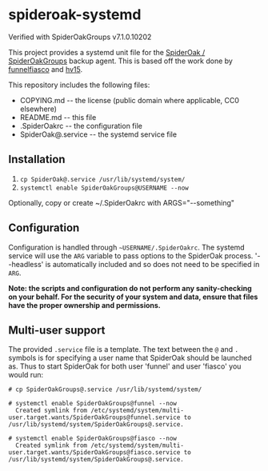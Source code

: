 # spideroak-systemd

Verified with SpiderOakGroups v7.1.0.10202

This project provides a systemd unit file for the [SpiderOak / SpiderOakGroups](https://www.spideroak.com) backup agent.  This is based off the work done by [funnelfiasco](https://github.com/funnelfiasco/spideroak-init) and [hv15](https://github.com/hv15/spideroak-systemd).

This repository includes the following files:
* COPYING.md         -- the license (public domain where applicable, CC0 elsewhere) 
* README.md          -- this file
* .SpiderOakrc      -- the configuration file
* SpiderOak@.service -- the systemd service file

## Installation

1. `cp SpiderOak@.service /usr/lib/systemd/system/`
2. `systemctl enable SpiderOakGroups@USERNAME --now`

Optionally, copy or create ~/.SpiderOakrc with ARGS="--something"

## Configuration
Configuration is handled through `~USERNAME/.SpiderOakrc`. The systemd service will use the `ARG` variable to pass options to the SpiderOak process. '--headless' is automatically included and so does not need to be specified in `ARG`.

**Note: the scripts and configuration do not perform any sanity-checking on your behalf. For the security of your system and data, ensure that files have the proper ownership and permissions.**

## Multi-user support
The provided `.service` file is a template. The text between the `@` and `.` symbols is for specifying a user name that SpiderOak should be launched as. Thus to start SpiderOak for both user 'funnel' and user 'fiasco' you would run:

    # cp SpiderOakGroups@.service /usr/lib/systemd/system/
    
    # systemctl enable SpiderOakGroups@funnel --now
      Created symlink from /etc/systemd/system/multi-user.target.wants/SpiderOakGroups@funnel.service to /usr/lib/systemd/system/SpiderOakGroups@.service.
    
    # systemctl enable SpiderOakGroups@fiasco --now
      Created symlink from /etc/systemd/system/multi-user.target.wants/SpiderOakGroups@fiasco.service to /usr/lib/systemd/system/SpiderOakGroups@.service.

